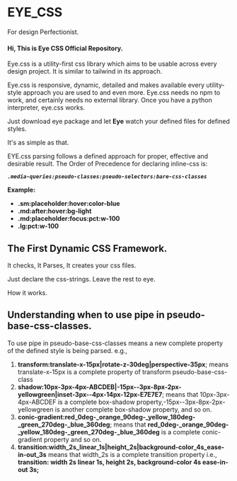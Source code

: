 # EYE_CSS
For design Perfectionist.
#### Hi, This is Eye CSS Official Repository.


Eye.css is a utility-first css library which aims to be usable across every design project.
It is similar to tailwind in its approach.

Eye.css is responsive, dynamic, detailed and makes available every utility-style approach you are used to and even more.
Eye.css needs no npm to work, and certainly needs no external library.
Once you have a python interpreter, eye.css works.

Just download eye package and let **Eye** watch your defined files for defined styles.

It's as simple as that.



[//]: # (<img alt="Proudly Nigeria" height="24px" src="https://img.shields.io/badge/proudly-Nigerian-008751.svg?style=flat&labelColor=FFFFFF" title="Proudly Nigerian Image" width="auto"/>)


[//]: # (HOW EYE CSS WORKS)
EYE.css parsing follows a defined approach for proper, effective and desirable result.
The Order of Precedence for declaring inline-css is:

_**`.media-queries:pseudo-classes:pseudo-selectors:bare-css-classes`**_

**Example:**

* **.sm:placeholder:hover:color-blue**
* **.md:after:hover:bg-light**
* **.md:placeholder:focus:pct:w-100**
* **.lg:pct:w-100**


[//]: # (JULY 25, 2022.)

## The First Dynamic CSS Framework.

It checks, It Parses, It creates your css files.

Just declare the css-strings. Leave the rest to eye.

How it works.


## Understanding when to use pipe in pseudo-base-css-classes.
[//]: # (- August 16, 2022.)
To use pipe in pseudo-base-css-classes means a new complete property of the defined style is being parsed.
e.g., 
1. **transform:translate-x-15px|rotate-z-30deg|perspective-35px**; means translate-x-15px is a complete property of transform pseudo-base-css-class
2. **shadow:10px-3px-4px-ABCDEB|-15px--3px-8px-2px-yellowgreen|inset-3px--4px-14px-12px-E7E7E7**; means that 10px-3px-4px-ABCDEF is a complete box-shadow property,-15px--3px-8px-2px-yellowgreen is another complete box-shadow property, and so on.
3. **conic-gradient:red_0deg-_orange_90deg-_yellow_180deg-_green_270deg-_blue_360deg**; means that **red_0deg-_orange_90deg-_yellow_180deg-_green_270deg-_blue_360deg** is a complete conic-gradient property and so on.
4. **transition:width_2s_linear_1s|height_2s|background-color_4s_ease-in-out_3s** means that width_2s is a complete transition property i.e., **transition: width 2s linear 1s, height 2s, background-color 4s ease-in-out 3s;**